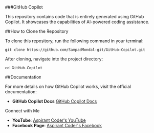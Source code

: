###GitHub Copilot

This repository contains code that is entirely generated using GitHub Copilot. It showcases the capabilities of AI-powered coding assistance.

##How to Clone the Repository

To clone this repository, run the following command in your terminal:

```
git clone https://github.com/SampadMondal-git/GitHub-Copilot.git
```

After cloning, navigate into the project directory:

```
cd GitHub-Copilot
```

##Documentation

For more details on how GitHub Copilot works, visit the official documentation:

- **GitHub Copilot Docs** [GitHub Copilot Docs](https://github.com/features/copilot)

Connect with Me

- **YouTube**: [Aspirant Coder's YouTube](https://www.youtube.com/@AspirantCoder)
- **Facebook Page**: [Aspirant Coder's Facebook](https://www.facebook.com/profile.php?id=61574598177813)

